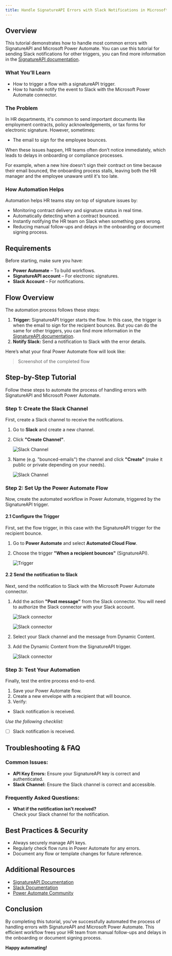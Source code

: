 ```yaml
---
title: Handle SignatureAPI Errors with Slack Notifications in Microsoft Power Automate
---
```


## Overview

This tutorial demonstrates how to handle most common errors with SignatureAPI and Microsoft Power Automate. You can use this tutorial for sending Slack notifications for other triggers, you can find more information in the [SignatureAPI documentation](https://signatureapi.com/docs).

### What You’ll Learn

* How to trigger a flow with a signatureAPI trigger.
* How to handle notify the event to Slack with the Microsoft Power Automate connector.

### The Problem

In HR departments, it's common to send important documents like employment contracts, policy acknowledgements, or tax forms for electronic signature. However, sometimes:

* The email to sign for the employee bounces.

When these issues happen, HR teams often don’t notice immediately, which leads to delays in onboarding or compliance processes.

For example, when a new hire doesn't sign their contract on time because their email bounced, the onboarding process stalls, leaving both the HR manager and the employee unaware until it's too late.

### How Automation Helps

Automation helps HR teams stay on top of signature issues by:

* Monitoring contract delivery and signature status in real time.
* Automatically detecting when a contract bounced.
* Instantly notifying the HR team on Slack when something goes wrong.
* Reducing manual follow-ups and delays in the onboarding or document signing process.

## Requirements

Before starting, make sure you have:

* **Power Automate** – To build workflows.
* **SignatureAPI account** – For electronic signatures.
* **Slack Account** – For notifications.

## Flow Overview

The automation process follows these steps:

1. **Trigger:** SignatureAPI trigger starts the flow. In this case, the trigger is when the email to sign for the recipient bounces. But  you can do the same for other triggers, you can find more information in the [SignatureAPI documentation](https://signatureapi.com/docs).
2. **Notify Slack:** Send a notification to Slack with the error details.

Here’s what your final Power Automate flow will look like:

> Screenshot of the completed flow

## Step-by-Step Tutorial

Follow these steps to automate the process of handling errors with SignatureAPI and Microsoft Power Automate.

### Step 1: Create the Slack Channel

First, create a Slack channel to receive the notifications.


1. Go to **Slack** and create a new channel.
2. Click **"Create Channel"**.

   ![Slack Channel](/images/slack/create-channel.png)

3. Name (e.g. "bounced-emails") the channel and click **"Create"** (make it public or private depending on your needs).

   ![Slack Channel](/images/slack/name-channel.png)


### Step 2: Set Up the Power Automate Flow

Now, create the automated workflow in Power Automate, triggered by the SignatureAPI trigger.

#### 2.1 Configure the Trigger

First, set the flow trigger, in this case with the SignatureAPI trigger for the recipient bounce.

1. Go to **Power Automate** and select **Automated Cloud Flow**.
2. Choose the trigger **"When a recipient bounces"** (SignatureAPI).

   ![Trigger](/images/powerautomate/handle-errors-flow/trigger.png)


#### 2.2 Send the notification to Slack

Next, send the notification to Slack with the Microsoft Power Automate connector.

1. Add the action **"Post message"** from the Slack connector. You will need to authorize the Slack connector with your Slack account.

    ![Slack connector](/images/powerautomate/handle-errors-flow/post-message-slack.png)

    ![Slack connector](/images/powerautomate/handle-errors-flow/authorize-slack.png)


2. Select your Slack channel and the message from Dynamic Content.

3. Add the Dynamic Content from the SignatureAPI trigger.

    ![Slack connector](/images/powerautomate/handle-errors-flow/set-message.png)



### Step 3: Test Your Automation

Finally, test the entire process end-to-end.

1. Save your Power Automate flow.
2. Create a new envelope with a recipient that will bounce.
3. Verify:
  - Slack notification is received.

*Use the following checklist:*

- [ ] Slack notification is received.

## Troubleshooting & FAQ

### Common Issues:

- **API Key Errors:** Ensure your SignatureAPI key is correct and authenticated.
- **Slack Channel:** Ensure the Slack channel is correct and accessible.

### Frequently Asked Questions:

- **What if the notification isn't received?**  
  Check your Slack channel for the notification.

## Best Practices & Security

- Always securely manage API keys.
- Regularly check flow runs in Power Automate for any errors.
- Document any flow or template changes for future reference.

## Additional Resources

- [SignatureAPI Documentation](https://signatureapi.com/docs)
- [Slack Documentation](https://slack.com)
- [Power Automate Community](https://powerusers.microsoft.com/t5/Microsoft-Power-Automate/ct-p/MPACommunity)

## Conclusion

By completing this tutorial, you've successfully automated the process of handling errors with SignatureAPI and Microsoft Power Automate. This efficient workflow frees your HR team from manual follow-ups and delays in the onboarding or document signing process.

**Happy automating!**